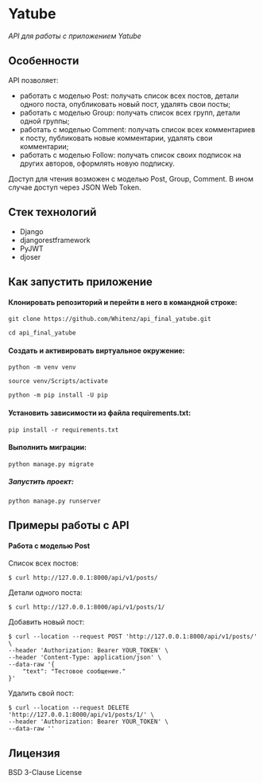 # Yatube 

_API для работы с приложением Yatube_


## Особенности

API позволяет:
- работать с моделью Post: получать список всех постов, детали одного поста, опубликовать новый пост, удалять свои посты;
- работать с моделью Group: получать список всех групп, детали одной группы;
- работать с моделью Comment: получать список всех комментариев к посту, публиковать новые комментарии, удалять свои комментарии;
- работать с моделью Follow: получать список своих подписок на других авторов, оформлять новую подписку.

Доступ для чтения возможен с моделью Post, Group, Comment. В ином случае доступ через JSON Web Token.


## Стек технологий

- Django
- djangorestframework
- PyJWT
- djoser


## Как запустить приложение

#### Клонировать репозиторий и перейти в него в командной строке:

```
git clone https://github.com/Whitenz/api_final_yatube.git
```

```
cd api_final_yatube
```

#### Cоздать и активировать виртуальное окружение:

```
python -m venv venv
```

```
source venv/Scripts/activate
```

```
python -m pip install -U pip
```

#### Установить зависимости из файла requirements.txt:

```
pip install -r requirements.txt
```

#### Выполнить миграции:

```
python manage.py migrate
```

##### Запустить проект:

```
python manage.py runserver
```


## Примеры работы с API

#### Работа с моделью Post

Список всех постов:
```
$ curl http://127.0.0.1:8000/api/v1/posts/
```

Детали одного поста:
```
$ curl http://127.0.0.1:8000/api/v1/posts/1/
```

Добавить новый пост:
```
$ curl --location --request POST 'http://127.0.0.1:8000/api/v1/posts/' \
--header 'Authorization: Bearer YOUR_TOKEN' \
--header 'Content-Type: application/json' \
--data-raw '{
    "text": "Тестовое сообщение."
}'
```

Удалить свой пост:
```
$ curl --location --request DELETE 'http://127.0.0.1:8000/api/v1/posts/1/' \
--header 'Authorization: Bearer YOUR_TOKEN' \
--data-raw ''
```


## Лицензия
BSD 3-Clause License
